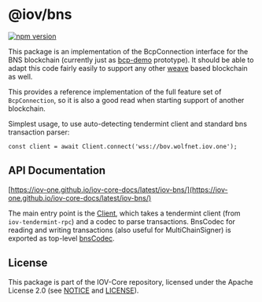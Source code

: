 # @iov/bns

[![npm version](https://img.shields.io/npm/v/@iov/bns.svg)](https://www.npmjs.com/package/@iov/bns)

This package is an implementation of the BcpConnection interface for the BNS blockchain
(currently just as [bcp-demo](https://github.com/iov-one/bcp-demo) prototype).
It should be able to adapt this code fairly easily to support any other
[weave](https://github.com/confio/weave) based blockchain as well.

This provides a reference implementation of the full feature set of `BcpConnection`, so
it is also a good read when starting support of another blockchain.

Simplest usage, to use auto-detecting tendermint client and standard
bns transaction parser:

```
const client = await Client.connect('wss://bov.wolfnet.iov.one');
```

## API Documentation

[https://iov-one.github.io/iov-core-docs/latest/iov-bns/](https://iov-one.github.io/iov-core-docs/latest/iov-bns/)

The main entry point is the [Client](https://iov-one.github.io/iov-core-docs/latest/iov-bns/classes/client.html),
which takes a tendermint client (from `iov-tendermint-rpc`) and a codec
to parse transactions. BnsCodec for reading and writing transactions
(also useful for MultiChainSigner) is exported as top-level
[bnsCodec](https://iov-one.github.io/iov-core-docs/latest/iov-bns/globals.html#bnscodec).

## License

This package is part of the IOV-Core repository, licensed under the Apache License 2.0
(see [NOTICE](https://github.com/iov-one/iov-core/blob/master/NOTICE) and [LICENSE](https://github.com/iov-one/iov-core/blob/master/LICENSE)).
